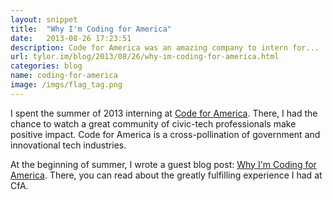 ```yaml
---
layout: snippet
title:  "Why I'm Coding for America"
date:   2013-08-26 17:23:51
description: Code for America was an amazing company to intern for...
url: tylor.im/blog/2013/08/26/why-im-coding-for-america.html
categories: blog
name: coding-for-america
image: /imgs/flag_tag.png
---
```


I spent the summer of 2013 interning at [Code for America][Code for America]. There, I had the chance to watch a great community of civic-tech professionals make positive impact. Code for America is a cross-pollination of government and innovational tech industries. 

At the beginning of summer, I wrote a guest blog post: [Why I'm Coding for America][Why I'm Coding for America]. There, you can read about the greatly fulfilling experience I had at CfA.

[Code for America]:http://www.codeforamerica.org/
[Why I'm Coding for America]:http://www.codeforamerica.org/2013/08/26/tylor-louis-why-im-coding-for-america/